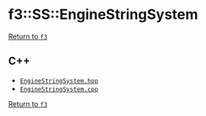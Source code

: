 # f3::SS::EngineStringSystem

[Return to `f3`](/docs/f3.md)

## C++

- [`EngineStringSystem.hpp`](/src/f3/EngineStringSystem.hpp)
- [`EngineStringSystem.cpp`](/src/f3/EngineStringSystem.cpp)

[Return to `f3`](/docs/f3.md)
